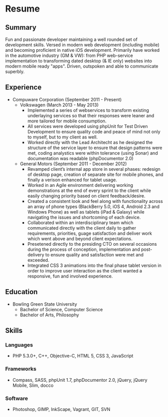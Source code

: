 # Resume

## Summary

Fun and passionate developer maintaining a well rounded set of development skills. Versed in modern web development (including mobile) and becoming proficient in native iOS development. Primarily have worked in the automotive industry (GM & VW): from PHP web-service implementation to transforming dated desktop (& IE only) websites into modern mobile ready "apps". Driven, outspoken and able to communicate superbly.
    
## Experience

* Compuware Corporation (September 2011 - Present)
    * Volkswagen (March 2013 - May 2013)
        * Implemented a series of webservices to transform existing underlaying services so that their responses were leaner and more tailored for mobile consumption.
        * All services were developed using phpUnit for Test Driven Development to ensure quality code and peace of mind not only to myself, but to my client as well.
        * Worked directly with the Lead Architecht as he designed the structure of the service layer to ensure that design patterns were met, coding analystics were within tolerance (using Sonar) and documentation was readable (phpDocumentor 2.0)
    * General Motors (September 2011 - December 2012)
        * Revamped client’s internal app store in several phases: redesign of desktop page, creation of separate site for mobile phones, and finally a verison enhanced for tablet usage.
        * Worked in an Agile environment delivering working demonstrations at the end of every sprint to the client while easily changing priority based on client feedback/desire.
        * Created a consistent look and feel along with functionality across an array of phone types  (BlackBerry 5.0, iOS 4, Android 2.3 and Windows Phone) as well as tablets (iPad & Galaxy) while navigating the issues and shortcoming of each device.
        * Collaborated within an interdisciplinary team which communicated directly with the client daily to gather requirements, priorities, guage satisfaction and deliver work which went above and beyond client expectations.
		* Presetened directly to the presiding CTO on several occasions during the process of conception, implementation and post-delivery to ensure quality and satisfaction were met and exceeded.
		* Integrated CSS 3 animations into the final phase tablet version in order to improve user interaction as the client wanted a responsive, fun and involved experience.

## Education

* Bowling Green State University
    * Bachelor of Science, Computer Science
    * Bachelor of Arts, Philosophy
    
## Skills

### Languages
* PHP 5.3.0+, C++, Objective-C, HTML 5, CSS 3, JavaScript 

### Frameworks
* Compass, SASS, phpUnit 1.7, phpDocumentor 2.0, jQuery, jQuery Mobile, Slim, docco

### Software
* Photoshop, GIMP, InkScape, Vagrant, GIT, SVN